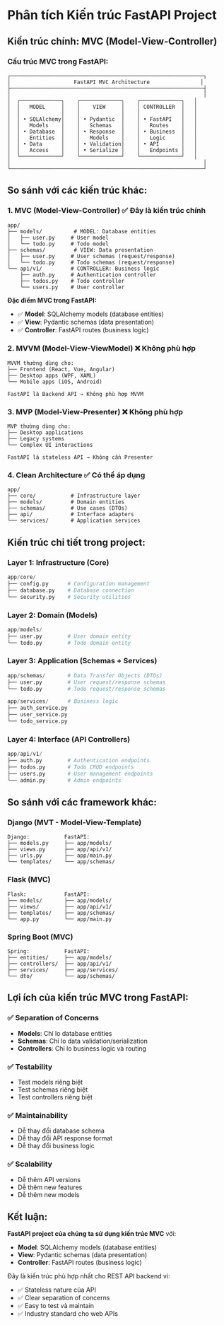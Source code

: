# Phân tích Kiến trúc FastAPI Project

## Kiến trúc chính: **MVC (Model-View-Controller)**

### Cấu trúc MVC trong FastAPI:

```
┌─────────────────────────────────────────────────────────────┐
│                    FastAPI MVC Architecture                │
├─────────────────────────────────────────────────────────────┤
│                                                             │
│  ┌─────────────┐    ┌─────────────┐    ┌─────────────┐   │
│  │   MODEL     │    │    VIEW     │    │ CONTROLLER  │   │
│  │             │    │             │    │             │   │
│  │ • SQLAlchemy│    │ • Pydantic  │    │ • FastAPI   │   │
│  │   Models    │    │   Schemas   │    │   Routes    │   │
│  │ • Database  │    │ • Response  │    │ • Business  │   │
│  │   Entities  │    │   Models    │    │   Logic     │   │
│  │ • Data      │    │ • Validation│    │ • API       │   │
│  │   Access    │    │ • Serialize │    │   Endpoints │   │
│  └─────────────┘    └─────────────┘    └─────────────┘   │
│                                                             │
└─────────────────────────────────────────────────────────────┘
```

## So sánh với các kiến trúc khác:

### 1. **MVC (Model-View-Controller)** ✅ **Đây là kiến trúc chính**

```
app/
├── models/          # MODEL: Database entities
│   ├── user.py     # User model
│   └── todo.py     # Todo model
├── schemas/         # VIEW: Data presentation
│   ├── user.py     # User schemas (request/response)
│   └── todo.py     # Todo schemas (request/response)
└── api/v1/         # CONTROLLER: Business logic
    ├── auth.py     # Authentication controller
    ├── todos.py    # Todo controller
    └── users.py    # User controller
```

**Đặc điểm MVC trong FastAPI:**
- ✅ **Model**: SQLAlchemy models (database entities)
- ✅ **View**: Pydantic schemas (data presentation)
- ✅ **Controller**: FastAPI routes (business logic)

### 2. **MVVM (Model-View-ViewModel)** ❌ Không phù hợp

```
MVVM thường dùng cho:
├── Frontend (React, Vue, Angular)
├── Desktop apps (WPF, XAML)
└── Mobile apps (iOS, Android)

FastAPI là Backend API → Không phù hợp MVVM
```

### 3. **MVP (Model-View-Presenter)** ❌ Không phù hợp

```
MVP thường dùng cho:
├── Desktop applications
├── Legacy systems
└── Complex UI interactions

FastAPI là stateless API → Không cần Presenter
```

### 4. **Clean Architecture** ✅ **Có thể áp dụng**

```
app/
├── core/           # Infrastructure layer
├── models/         # Domain entities
├── schemas/        # Use cases (DTOs)
├── api/            # Interface adapters
└── services/       # Application services
```

## Kiến trúc chi tiết trong project:

### **Layer 1: Infrastructure (Core)**
```python
app/core/
├── config.py      # Configuration management
├── database.py    # Database connection
└── security.py    # Security utilities
```

### **Layer 2: Domain (Models)**
```python
app/models/
├── user.py        # User domain entity
└── todo.py        # Todo domain entity
```

### **Layer 3: Application (Schemas + Services)**
```python
app/schemas/       # Data Transfer Objects (DTOs)
├── user.py        # User request/response schemas
└── todo.py        # Todo request/response schemas

app/services/      # Business logic
├── auth_service.py
├── user_service.py
└── todo_service.py
```

### **Layer 4: Interface (API Controllers)**
```python
app/api/v1/
├── auth.py        # Authentication endpoints
├── todos.py       # Todo CRUD endpoints
├── users.py       # User management endpoints
└── admin.py       # Admin endpoints
```

## So sánh với các framework khác:

### **Django (MVT - Model-View-Template)**
```
Django:           FastAPI:
├── models.py     ├── app/models/
├── views.py      ├── app/api/v1/
├── urls.py       ├── app/main.py
└── templates/    └── app/schemas/
```

### **Flask (MVC)**
```
Flask:            FastAPI:
├── models/       ├── app/models/
├── views/        ├── app/api/v1/
├── templates/    ├── app/schemas/
└── app.py        └── app/main.py
```

### **Spring Boot (MVC)**
```
Spring:           FastAPI:
├── entities/     ├── app/models/
├── controllers/  ├── app/api/v1/
├── services/     ├── app/services/
└── dto/          └── app/schemas/
```

## Lợi ích của kiến trúc MVC trong FastAPI:

### ✅ **Separation of Concerns**
- **Models**: Chỉ lo database entities
- **Schemas**: Chỉ lo data validation/serialization
- **Controllers**: Chỉ lo business logic và routing

### ✅ **Testability**
- Test models riêng biệt
- Test schemas riêng biệt
- Test controllers riêng biệt

### ✅ **Maintainability**
- Dễ thay đổi database schema
- Dễ thay đổi API response format
- Dễ thay đổi business logic

### ✅ **Scalability**
- Dễ thêm API versions
- Dễ thêm new features
- Dễ thêm new models

## Kết luận:

**FastAPI project của chúng ta sử dụng kiến trúc MVC** với:

- **Model**: SQLAlchemy models (database entities)
- **View**: Pydantic schemas (data presentation)
- **Controller**: FastAPI routes (business logic)

Đây là kiến trúc phù hợp nhất cho REST API backend vì:
- ✅ Stateless nature của API
- ✅ Clear separation of concerns
- ✅ Easy to test và maintain
- ✅ Industry standard cho web APIs 